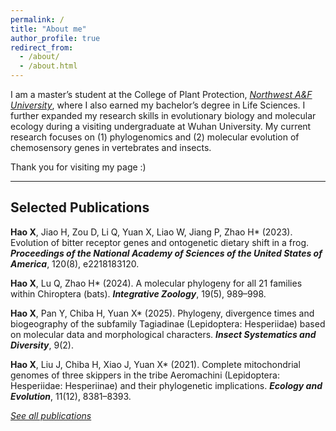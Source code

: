 ```yaml
---
permalink: /
title: "About me"
author_profile: true
redirect_from: 
  - /about/
  - /about.html
---
```


I am a master’s student at the College of Plant Protection, _[Northwest A&F University](https://www.nwafu.edu.cn/)_, where I also earned my bachelor’s degree in Life Sciences. I further expanded my research skills in evolutionary biology and molecular ecology during a visiting undergraduate at Wuhan University. My current research focuses on (1) phylogenomics and (2) molecular evolution of chemosensory genes in vertebrates and insects.  

Thank you for visiting my page :)  

---

<script async src="https://badge.dimensions.ai/badge.js" charset="utf-8"></script>

## Selected Publications
**Hao X**, Jiao H, Zou D, Li Q, Yuan X, Liao W, Jiang P, Zhao H* (2023). Evolution of bitter receptor genes and ontogenetic dietary shift in a frog. _**Proceedings of the National Academy of Sciences of the United States of America**_, 120(8), e2218183120.  
<span class="__dimensions_badge_embed__" data-doi="10.1073/pnas.2218183120" data-hide-zero-citations="true" data-style="large_rectangle"></span>

**Hao X**, Lu Q, Zhao H* (2024). A molecular phylogeny for all 21 families within Chiroptera (bats). _**Integrative Zoology**_, 19(5), 989–998.  
<span class="__dimensions_badge_embed__" data-doi="10.1111/1749-4877.12772" data-hide-zero-citations="true" data-style="large_rectangle"></span>

**Hao X**, Pan Y, Chiba H, Yuan X* (2025). Phylogeny, divergence times and biogeography of the subfamily Tagiadinae (Lepidoptera: Hesperiidae) based on molecular data and morphological characters. _**Insect Systematics and Diversity**_, 9(2).  
<span class="__dimensions_badge_embed__" data-doi="10.1093/isd/ixaf002" data-hide-zero-citations="true" data-style="large_rectangle"></span>

**Hao X**, Liu J, Chiba H, Xiao J, Yuan X* (2021). Complete mitochondrial genomes of three skippers in the tribe Aeromachini (Lepidoptera: Hesperiidae: Hesperiinae) and their phylogenetic implications. _**Ecology and Evolution**_, 11(12), 8381–8393.  
<span class="__dimensions_badge_embed__" data-doi="10.1002/ece3.7666" data-hide-zero-citations="true" data-style="large_rectangle"></span>

[_See all publications_](https://xiangyu-hao.github.io/publications/)

